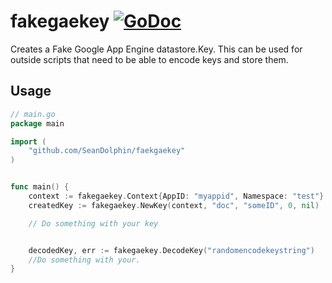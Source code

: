 fakegaekey [![GoDoc](https://godoc.org/github.com/SeanDolphin/fakegaekey?status.svg)](https://godoc.org/github.com/SeanDolphin/fakegaekey)
==========

Creates a Fake Google App Engine datastore.Key.  This can be used for outside scripts that need to be able to encode keys and store them.


## Usage

~~~ go
// main.go
package main

import (
	"github.com/SeanDolphin/faekgaekey"
)


func main() {
  	context := fakegaekey.Context{AppID: "myappid", Namespace: "test"}
  	createdKey := fakegaekey.NewKey(context, "doc", "someID", 0, nil)

  	// Do something with your key


  	decodedKey, err := fakegaekey.DecodeKey("randomencodekeystring")
  	//Do something with your.
}

~~~
